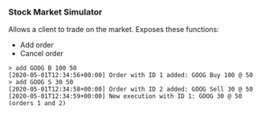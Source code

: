 ### Stock Market Simulator

Allows a client to trade on the market. Exposes these functions:

- Add order
- Cancel order

```cli
> add GOOG B 100 50
[2020-05-01T12:34:56+00:00] Order with ID 1 added: GOOG Buy 100 @ 50
> add GOOG S 30 50
[2020-05-01T12:34:58+00:00] Order with ID 2 added: GOOG Sell 30 @ 50
[2020-05-01T12:34:59+00:00] New execution with ID 1: GOOG 30 @ 50 (orders 1 and 2)
